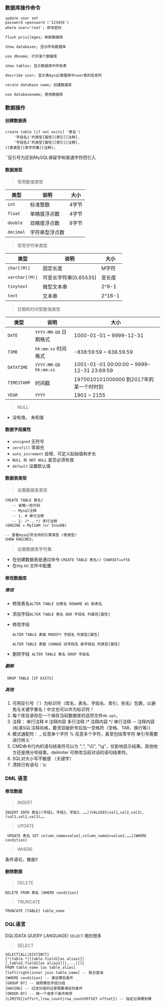### 数据库操作命令

```mysql
update user set
password =password ('123456')
where user='root'; 修改密码

flush privileges; 刷新数据库

show databases; 显示所有数据库

use dbname; 打开某个数据库

show tables; 显示数据库中所有表

describe user; 显示表mysql数据库中user表的信息列

cerate database name; 创建数据库

use databasename; 使用数据库
```



### 数据操作

#### 创建数据表

```mysql
create table [if not exits] '表名'(
	'字段名1'列类型[属性][索引][注释],
    '字段名2'列类型[属性][索引][注释],
)[表类型][表字符集][注释];
```

 ``反引号为区别MySQL保留字和普通字符而引入



#### 数据类型

> 常用数值类型

| 类型          | 说明           | 大小  |
| ------------- | -------------- | ----- |
| ```int```     | 标准整数       | 4字节 |
| ```float```   | 单精度浮点数   | 4字节 |
| ```double```  | 双精度浮点数   | 8字节 |
| ```decimal``` | 字符串型浮点数 |       |



> 常用字符串类型

| 类型               | 说明                  | 大小   |
| ------------------ | --------------------- | ------ |
| ```char[(M)]```    | 固定长度              | M字符  |
| ```varchar[(M)]``` | 可变长字符串[0,65535] | 变长度 |
| ```tinytext```     | 微型文本串            | 2^8-1  |
| ```text```         | 文本串                | 2^16-1 |



> 日期和时间型数值类型

| 类型            | 说明                      | 大小                                      |
| --------------- | ------------------------- | ----------------------------------------- |
| ```DATE```      | ```YYYY-MM-DD``` 日期格式 | 1000-01-01 ~ 9999-12-31                   |
| ```TIME```      | ```hh:mm:ss``` 时间格式   | -838:59:59 ~ 838.59.59                    |
| ```DATATIME```  | ```YYYY-MM-DD hh:mm:ss``` | 1001-01-01 00:00:00 ~ 9999-12-31 23:69:59 |
| ```TIMESTAMP``` | 时间戳                    | 1970010101000000 到2017年的某一个时时刻   |
| ```YEAR```      | ```YYYY```                | 1901 ~ 2155                               |



> NULL

- 没有值， 未知值





#### 数据字段属性

- ```unsigned``` 无符号
- ```zerofill``` 零填充
- ```auto_increment``` 自增，可定义起始值和步长
- ```NULL 和 NOT NULL``` 是否必须有值
- ```default``` 设置默认值

#### 数据表类型

> 设置数据表类型

```mysql
CREATE TABLE 表名(
   -- 省略一些代码
   -- Mysql注释
   -- 1. # 单行注释
   -- 2. /*...*/ 多行注释
)ENGINE = MyISAM (or InnoDB)

-- 查看mysql所支持的引擎类型 (表类型)
SHOW ENGINES;
```



> 设置数据表字符集

- 在创建数据表是通过命令 ```CREATE TABLE 表名() CHARSET=uft8```
- 在my.ini 文件中配置

#### 修改数据库

##### 修改

- 修改表名```ALTER TABLE 旧表名 RENAME AS 新表名　```

- 添加字段```ALTER TABLE 表名 ADD 字段名 列属性[属性]```

- 修改字段

  ```ALTER TABLE 表面 MODIFY 字段名 列类型[属性]```

  ```ALTER TABLE 表面 CHANGE 旧字段名 新字段名 列类型[属性]```

- 删除字段``` ALTER TABLE 表名 DROP 字段名```

##### 删除

``` DROP TABLE [IF EXITS]```

##### 其他

1.  可用反引号（`）为标识符（库名、表名、字段名、索引、别名）包裹，以避免与关键字重名！中文也可以作为标识符！ 
2.  每个库目录存在一个保存当前数据库的选项文件```db.opt```。 
3.  注释：
    单行注释 # 注释内容
    多行注释 /* 注释内容 */
    单行注释 -- 注释内容       (标准SQL注释风格，要求双破折号后加一空格符（空格、TAB、换行等）)
4.  模式通配符：
    _   任意单个字符
    %   任意多个字符，甚至包括零字符
    单引号需要进行转义 \'
5.  CMD命令行内的语句结束符可以为 ";", "\G", "\g"，仅影响显示结果。其他地方还是用分号结束。delimiter 可修改当前对话的语句结束符。
6.  SQL对大小写不敏感 （关键字）
7.  清除已有语句：\c

### DML 语言

#### 修改数据

> INSERT 

```INSERT INTO 表名[(字段1，字段2，字段3，……)]VALUSES(val1,val2,val3),(val1,val2,val3)……```

> UPDATE

``` UPDATE 表名 SET column_name=value[,column_name2=value2,……][WHERE condition]```

> WHERE

条件语句，像是if

#### 删除数据

> DELETE

```DELETE FROM 表名 [WHERE condition]```

> TRUNCATE 

```TRUNCATE [TABLE] table_name```



### DQL语言

DQL(DATA QUERY LANGUAGE) ```SELECT``` 用的很多

> SELECT

``` mysql
SELECT[ALL|DISTINCT]
{*|table.*|[table.field1[as alias1]]
[,table2.field2[as alias2]][,...[]]}
FROM table_name [as table_alias]
[left|right|inner join table_name] -- 联合查询
[WHERE condition] -- 满足哪些条件
[GROUP BY] -- 按照哪些字段分组
[HAVING] -- 过滤分组的记录需要满足的条件
[ORDER BY] -- 按一个或多个条件排序
[LIMITE{[offsrt,]row_count|row_countOFFSET offset}] -- 指定记录哪到哪
```

